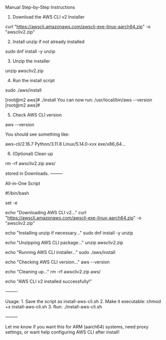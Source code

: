 Manual Step-by-Step Instructions

1. Download the AWS CLI v2 Installer

curl "https://awscli.amazonaws.com/awscli-exe-linux-aarch64.zip" -o "awscliv2.zip"

2. Install unzip if not already installed

sudo dnf install -y unzip

3. Unzip the installer

unzip awscliv2.zip

4. Run the install script

sudo ./aws/install

[root@m2 aws]# ./install 
You can now run: /usr/local/bin/aws --version
[root@m2 aws]# 

5. Check AWS CLI version

aws --version

You should see something like:

aws-cli/2.16.7 Python/3.11.8 Linux/5.14.0-xxx exe/x86_64...

6. (Optional) Clean up

rm -rf awscliv2.zip aws/

stored in Downloads.
⸻

All-in-One Script

#!/bin/bash

set -e

echo "Downloading AWS CLI v2..."
curl "https://awscli.amazonaws.com/awscli-exe-linux-aarch64.zip" -o "awscliv2.zip"

echo "Installing unzip if necessary..."
sudo dnf install -y unzip

echo "Unzipping AWS CLI package..."
unzip awscliv2.zip

echo "Running AWS CLI installer..."
sudo ./aws/install

echo "Checking AWS CLI version..."
aws --version

echo "Cleaning up..."
rm -rf awscliv2.zip aws/

echo "AWS CLI v2 installed successfully!"


⸻

Usage:
	1.	Save the script as install-aws-cli.sh
	2.	Make it executable: chmod +x install-aws-cli.sh
	3.	Run: ./install-aws-cli.sh

⸻

Let me know if you want this for ARM (aarch64) systems, need proxy settings, or want help configuring AWS CLI after install!